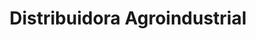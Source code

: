 ---
title: "Distribuidora Agroindustrial"
url: /comayagua/distribuidora-agroindustrial/
shop: Allgemein
---